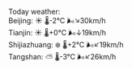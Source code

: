 Today weather:  
Beijing: ☀️   🌡️-2°C 🌬️↘30km/h  
Tianjin: ☀️   🌡️+0°C 🌬️↓19km/h  
Shijiazhuang: ❄️   🌡️+2°C 🌬️↙19km/h  
Tangshan: ⛅️  🌡️-3°C 🌬️↙26km/h  
